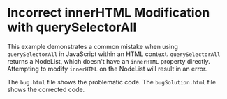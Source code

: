 # Incorrect innerHTML Modification with querySelectorAll

This example demonstrates a common mistake when using `querySelectorAll` in JavaScript within an HTML context.  `querySelectorAll` returns a NodeList, which doesn't have an `innerHTML` property directly.  Attempting to modify `innerHTML` on the NodeList will result in an error.

The `bug.html` file shows the problematic code. The `bugSolution.html` file shows the corrected code.